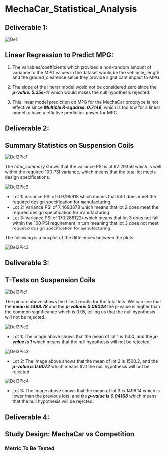 # MechaCar_Statistical_Analysis
## Deliverable 1:

![Del1](https://user-images.githubusercontent.com/97326526/173215087-8f5fb46e-bd13-474a-87df-a0eddc71a1ef.JPG)


## Linear Regression to Predict MPG:

1. The variables/coefficients which provided a non-random amount of variance to the MPG values in the dataset would be the vehiocle_length and the ground_clearence since 
they provide significant impact to MPG.

2. The slope of the linerar model would not be considered zero since the ***p-value: 5.35e-11*** which would makes the null hypothesis rejected.

3. This linear model prediction on MPG for the MechaCar prototype is not effective since ***Multiple R-squared:  0.7149***, which is too low for a linear model to have a effictive prediction power for MPG.

## Deliverable 2:

## Summary Statistics on Suspension Coils

![Del2Pic1](https://user-images.githubusercontent.com/97326526/173215093-d88ae87a-0cb5-4ba2-bf39-7779ecef3460.JPG)

The *total_summary* shows that the variance PSI is at 62.29356 which is well within the required 100 PSI variance, which means that the total lot meets design specifications.

![Del2Pic2](https://user-images.githubusercontent.com/97326526/173215095-4c953125-5f55-48a8-903f-09dc0731e733.JPG)

- Lot 1: Variance PSI of 0.9795918 which means that lot 1 does meet the required design specification for manufacturing.
- Lot 2: Variance PSI of 7.4693878 which means that lot 2 does meet the requred design specification for manufacturing.
- Lot 3: Variance PSI of 170.2861224 which means that lot 3 does not fall within the 100 PSI requirement in turn meaning that lot 3 does not meet required design specification for manufacturing.

The following is a boxplot of the differences between the plots:

![Del2Pic3](https://user-images.githubusercontent.com/97326526/173215097-33fb8002-bdd4-4e1d-af10-fba44180e34b.png)

## Deliverable 3:

## T-Tests on Suspension Coils

![Del3Pic1](https://user-images.githubusercontent.com/97326526/173215105-96381266-13fc-4c7f-bdd5-9be4f996212d.JPG)

The picture above shows the t-test resutls for the total lots. We can see that the ***mean is 1498.78*** and the ***p-value is 0.06028*** the p-value is higher than the common significance which is 0.05, telling us that the null hypothesis will not be rejected.

![Del3Pic2](https://user-images.githubusercontent.com/97326526/173215114-80e20bd1-0e0e-4bb3-9f0c-2e317f2067cc.JPG)

- Lot 1: The image above shows that the mean of lot 1 is 1500, and the ***p-value is 1*** which means that the null hypothesis will not be rejected.

![Del3Pic3](https://user-images.githubusercontent.com/97326526/173215120-ed48acbe-faa3-4180-99b4-d65d4fa21359.JPG)

- Lot 2: The image above shows that the mean of lot 2 is 1500.2, and the ***p-value is 0.6072*** which means that the null hypothesis will not be rejected.

![Del3Pic4](https://user-images.githubusercontent.com/97326526/173215128-656579ab-887f-495f-af5b-09d86503fbf0.JPG)

- Lot 3: The image above shows that the mean of lot 3 is 1496.14 which is lower than the previous lots, and the ***p-value is 0.04168*** which means that the null hypothesis will be rejected.

## Deliverable 4:

## Study Design: MechaCar vs Competition

### Metric To Be Tested


